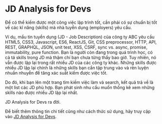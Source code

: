 # JD Analysis for Devs

Để có thể kiếm được một công việc lập trình tốt, cần phải có sự chuẩn bị tốt về các kĩ năng (skills) mà nhà tuyển dụng (employers) yêu cầu. 

Ví dụ, mẩu tin tuyển dụng (JD - Job Description) của công ty ABC yêu cầu HTML5, CSS3, Javascript, ES6, ReactJS, Git, CSS preprocessor, HTTP, API, REST, GRAPHQL, JSON, unit test, XSS, CSRF, sync vs. async, promise, immutability, pure function. Bạn là người còn đang trong quá trình học, có cả tá skills trong JD mà thậm chí bạn chưa từng thấy bao giờ. Tuy nhiên, nó vẫn được lặp lại trong rất nhiều JD của các công ty khác. Những skills được nhiều JD lặp lại chính là những skills bạn cần tập trung vào và rèn luyện nhuần nhuyễn để tăng xác suất kiếm được việc tốt.

Do đó, khi bạn lên một trang tìm kiếm việc làm và search, kết quả trả về là một list các JD phù hợp. Bạn phát sinh nhu cầu muốn thống kê xem những skills nào được nhiều JD lặp lại nhất.

JD Analysis for Devs ra đời.

Để biết thêm thông tin chi tiết cũng như cách thức sử dụng, hãy truy cập vào [JD Analysis for Devs](https://raw.githack.com/minhducluong/JD-Analysis-for-Devs/master/index.html).

